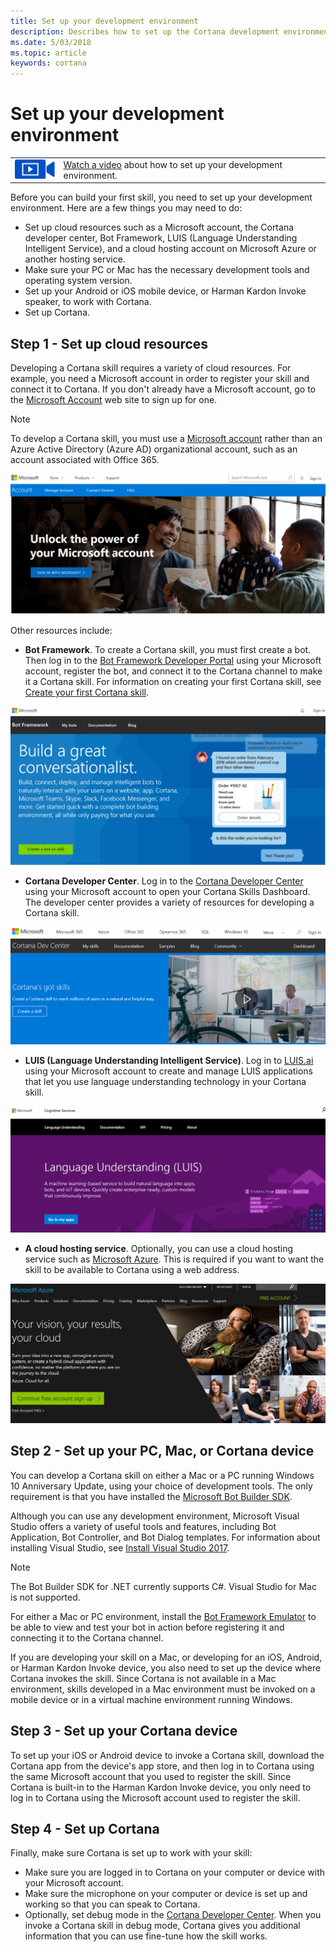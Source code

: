 ```yaml
---
title: Set up your development environment
description: Describes how to set up the Cortana development environment.
ms.date: 5/03/2018
ms.topic: article
keywords: cortana
--- 
```


# Set up your development environment

|   |   |
| - | - |
| ![](../images/video-icon.png) | [Watch a video](https://mva.microsoft.com/en-US/training-courses/getting-started-with-cortana-skills-18241?l=EkOyiMfnE_7911787171) about how to set up your development environment. |


Before you can build your first skill, you need to set up your development environment. Here are a few things you may need to do:

* Set up cloud resources such as a Microsoft account, the Cortana developer center, Bot Framework, LUIS (Language Understanding Intelligent Service), and a cloud hosting account on Microsoft Azure or another hosting service.
* Make sure your PC or Mac has the necessary development tools and operating system version. 
* Set up your Android or iOS mobile device, or Harman Kardon Invoke speaker, to work with Cortana.
* Set up Cortana.

## Step 1 - Set up cloud resources

Developing a Cortana skill requires a variety of cloud resources. For example, you need a Microsoft account in order to register your skill and connect it to Cortana. If you don't already have a Microsoft account, go to the [Microsoft Account](https://account.microsoft.com/account) web site to sign up for one.

> [!NOTE]
> To develop a Cortana skill, you must use a [Microsoft account](https://account.microsoft.com/account) rather than an Azure Active Directory (Azure AD) organizational account, such as an account associated with Office 365.

![Microsoft account site](../images/microsoft-account.png)

Other resources include:

* **Bot Framework**. To create a Cortana skill, you must first create a bot. Then log in to the [Bot Framework Developer Portal](https://dev.botframework.com/) using your Microsoft account, register the bot, and connect it to the Cortana channel to make it a Cortana skill. For information on creating your first Cortana skill, see [Create your first Cortana skill](https://docs.microsoft.com/en-us/cortana/skills/mva22-hello-world).

![Bot Framework developer portal](../images/Bot-Framework-dev-portal.png)

* **Cortana Developer Center**. Log in to the [Cortana Developer Center](https://developer.microsoft.com/cortana) using your Microsoft account to open your Cortana Skills Dashboard. The developer center provides a variety of resources for developing a Cortana skill.

![Cortana Dev Center](../images/Cortana-dev-center.png)

* **LUIS (Language Understanding Intelligent Service)**. Log in to [LUIS.ai](https://www.luis.ai) using your Microsoft account to create and manage LUIS applications that let you use language understanding technology in your Cortana skill. 

![LUIS Site](../images/mva32-LUIS-account.png)

* **A cloud hosting service**. Optionally, you can use a cloud hosting service such as [Microsoft Azure](https://azure.microsoft.com). This is required if you want to want the skill to be available to Cortana using a web address.

![Azure Site](../images/Azure-site.png)

## Step 2 - Set up your PC, Mac, or Cortana device

You can develop a Cortana skill on either a Mac or a PC running Windows 10 Anniversary Update, using your choice of development tools. The only requirement is that you have installed the [Microsoft Bot Builder SDK](https://github.com/Microsoft/BotBuilder).

Although you can use any development environment, Microsoft Visual Studio offers a variety of useful tools and features, including Bot Application, Bot Controller, and Bot Dialog templates. For information about installing Visual Studio, see [Install Visual Studio 2017](https://docs.microsoft.com/en-us/visualstudio/install/install-visual-studio). 

> [!NOTE]
> The Bot Builder SDK for .NET currently supports C#. Visual Studio for Mac is not supported.

For either a Mac or PC environment, install the [Bot Framework Emulator](https://docs.microsoft.com/bot-framework/debug-bots-emulator) to be able to view and test your bot in action before registering it and connecting it to the Cortana channel.

If you are developing your skill on a Mac, or developing for an iOS, Android, or Harman Kardon Invoke device, you also need to set up the device where Cortana invokes the skill. Since Cortana is not available in a Mac environment, skills developed in a Mac environment must be invoked on a mobile device or in a virtual machine environment running Windows.

## Step 3 - Set up your Cortana device

To set up your iOS or Android device to invoke a Cortana skill, download the Cortana app from the device's app store, and then log in to Cortana using the same Microsoft account that you used to register the skill. Since Cortana is built-in to the Harman Kardon Invoke device, you only need to log in to Cortana using the Microsoft account used to register the skill.

## Step 4 - Set up Cortana

Finally, make sure Cortana is set up to work with your skill:

* Make sure you are logged in to Cortana on your computer or device with your Microsoft account.
* Make sure the microphone on your computer or device is set up and working so that you can speak to Cortana.
* Optionally, set debug mode in the [Cortana Developer Center](https://developer.microsoft.com/cortana). When you invoke a Cortana skill in debug mode, Cortana gives you additional information that you can use fine-tune how the skill works.



